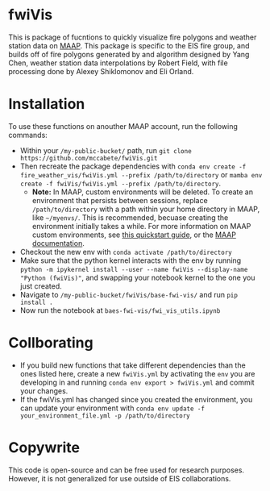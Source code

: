 # fwiVis

This is package of fucntions to quickly visualize fire polygons and weather station data on [MAAP](https://ade.ops.maap-project.org/). This package is specific to the EIS fire group, and builds off of fire polygons generated by and algorithm designed by Yang Chen, weather station data interpolations by Robert Field, with file processing done by Alexey Shiklomonov and Eli Orland.  


# Installation

To use these functions on anouther MAAP account, run the following commands: 

- Within your `/my-public-bucket/` path, run `git clone https://github.com/mccabete/fwiVis.git`
- Then recreate the package dependencies with `conda env create -f fire_weather_vis/fwiVis.yml --prefix /path/to/directory` or `mamba env create -f fwiVis/fwiVis.yml --prefix /path/to/directory`.
  -  __Note:__ In MAAP, custom environments will be deleted. To create an environment that persists between sessions, replace `/path/to/directory` with a path within your home directory in MAAP, like `~/myenvs/`. This is recommended, becuase creating the environment initially takes a while. For more information on MAAP custom environments, see [this quickstart guide](https://docs.google.com/document/d/1YSE0PcZV7N7VwCEMcay0HYxsqauqsa9Zl-DiBq-d2mA/edit?usp=sharing), or the [MAAP documentation](https://docs.maap-project.org/en/latest/index.html). 
- Checkout the new env with `conda activate /path/to/directory`
- Make sure that the python kernel interacts with the env by running  `python -m ipykernel install --user --name fwiVis --display-name "Python (fwiVis)"`, and swapping your notebook kernel to the one you just created. 
- Navigate to `/my-public-bucket/fwiVis/base-fwi-vis/` and run `pip install .`
- Now run the notebook at `baes-fwi-vis/fwi_vis_utils.ipynb`

# Collborating

- If you build new functions that take different dependencies than the ones listed here, create a new `fwiVis.yml` by activating the `env` you are developing in and running `conda env export > fwiVis.yml` and commit your changes.
- If the fwiVis.yml has changed since you created the environment, you can update your environment with `conda env update -f your_environment_file.yml -p /path/to/directory`


# Copywrite
This code is open-source and can be free used for research purposes. However, it is not generalized for use outside of EIS collaborations.


